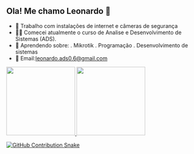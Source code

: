 ## Ola! Me chamo Leonardo 👋

- 🔭 Trabalho com instalações de internet e câmeras de segurança
- 👨‍🎓 Comecei atualmente o curso de Analise e Desenvolvimento de Sistemas (ADS).
- 🧠 Aprendendo sobre:
. Mikrotik
. Programação
. Desenvolvimento de sistemas  
- 📮 Email:leonardo.ads0.6@gmail.com

<div>
 <a href="https://github.com/Leonardobrizolla">
 <img height="180em" src="https://github-readme-stats.vercel.app/api?username=Leonardobrizolla&show_icons=true&theme=tokyonight&include_all_commits=true&count_private=true"/>
<img height="180em" src="http://github-readme-stats.vercel.app/api/top-langs/?username=Leonardobrizolla&layout=compact&langs_count=16&theme=dark"/>
 </div>






![GitHub Contribution Snake](https://raw.githubusercontent.com/SEU_USUARIO/SEU_REPOSITORIO/output/github-contribution-grid-snake.svg)
